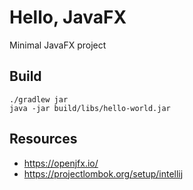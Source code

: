 # Hello, JavaFX

Minimal JavaFX project

## Build

```
./gradlew jar
java -jar build/libs/hello-world.jar
```

## Resources

- https://openjfx.io/
- https://projectlombok.org/setup/intellij

